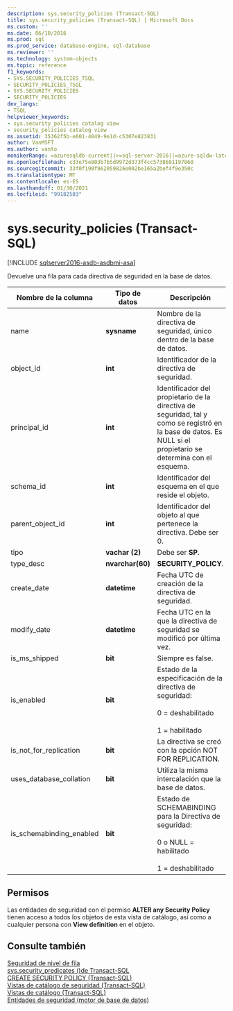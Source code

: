 ```yaml
---
description: sys.security_policies (Transact-SQL)
title: sys.security_policies (Transact-SQL) | Microsoft Docs
ms.custom: ''
ms.date: 06/10/2016
ms.prod: sql
ms.prod_service: database-engine, sql-database
ms.reviewer: ''
ms.technology: system-objects
ms.topic: reference
f1_keywords:
- SYS.SECURITY_POLICIES_TSQL
- SECURITY_POLICIES_TSQL
- SYS.SECURITY_POLICIES
- SECURITY_POLICIES
dev_langs:
- TSQL
helpviewer_keywords:
- sys.security_policies catalog view
- security_policies catalog view
ms.assetid: 35362f5b-e601-4049-9e1d-c5307e823831
author: VanMSFT
ms.author: vanto
monikerRange: =azuresqldb-current||>=sql-server-2016||=azure-sqldw-latest||>=sql-server-linux-2017||=azuresqldb-mi-current
ms.openlocfilehash: c33e75e803b7b5d9972d373f4cc5738601197860
ms.sourcegitcommit: 33f0f190f962059826e002be165a2bef4f9e350c
ms.translationtype: MT
ms.contentlocale: es-ES
ms.lasthandoff: 01/30/2021
ms.locfileid: "99182503"
---
```

# <a name="syssecurity_policies-transact-sql"></a>sys.security_policies (Transact-SQL)
[!INCLUDE [sqlserver2016-asdb-asdbmi-asa](../../includes/applies-to-version/sqlserver2016-asdb-asdbmi-asa.md)]

  Devuelve una fila para cada directiva de seguridad en la base de datos.  
  
|Nombre de la columna|Tipo de datos|Descripción|  
|-----------------|---------------|-----------------|  
|name|**sysname**|Nombre de la directiva de seguridad, único dentro de la base de datos.|  
|object_id|**int**|Identificador de la directiva de seguridad.|  
|principal_id|**int**|Identificador del propietario de la directiva de seguridad, tal y como se registró en la base de datos. Es NULL si el propietario se determina con el esquema.|  
|schema_id|**int**|Identificador del esquema en el que reside el objeto.|  
|parent_object_id|**int**|Identificador del objeto al que pertenece la directiva. Debe ser 0.|  
|tipo|**vachar (2)**|Debe ser **SP**.|  
|type_desc|**nvarchar(60)**|**SECURITY_POLICY**.|  
|create_date|**datetime**|Fecha UTC de creación de la directiva de seguridad.|  
|modify_date|**datetime**|Fecha UTC en la que la directiva de seguridad se modificó por última vez.|  
|is_ms_shipped|**bit**|Siempre es false.|  
|is_enabled|**bit**|Estado de la especificación de la directiva de seguridad:<br /><br /> 0 = deshabilitado<br /><br /> 1 = habilitado|  
|is_not_for_replication|**bit**|La directiva se creó con la opción NOT FOR REPLICATION.|  
|uses_database_collation|**bit**|Utiliza la misma intercalación que la base de datos.|  
|is_schemabinding_enabled|**bit**|Estado de SCHEMABINDING para la Directiva de seguridad:<br /><br /> 0 o NULL = habilitado<br /><br /> 1 = deshabilitado|  
  
## <a name="permissions"></a>Permisos  
 Las entidades de seguridad con el permiso **ALTER any Security Policy** tienen acceso a todos los objetos de esta vista de catálogo, así como a cualquier persona con **View definition** en el objeto.  
  
## <a name="see-also"></a>Consulte también  
 [Seguridad de nivel de fila](../../relational-databases/security/row-level-security.md)   
 [sys.security_predicates &#40;&#41;de Transact-SQL ](../../relational-databases/system-catalog-views/sys-security-predicates-transact-sql.md)   
 [CREATE SECURITY POLICY &#40;Transact-SQL&#41;](../../t-sql/statements/create-security-policy-transact-sql.md)   
 [Vistas de catálogo de seguridad &#40;Transact-SQL&#41;](../../relational-databases/system-catalog-views/security-catalog-views-transact-sql.md)   
 [Vistas de catálogo &#40;Transact-SQL&#41;](../../relational-databases/system-catalog-views/catalog-views-transact-sql.md)   
 [Entidades de seguridad &#40;motor de base de datos&#41;](../../relational-databases/security/authentication-access/principals-database-engine.md)  
  
  
